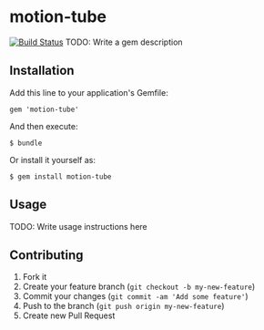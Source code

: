 # motion-tube
[![Build
Status](https://travis-ci.org/ruanwz/motion-tube.svg)](https://travis-ci.org/ruanwz/motion-tube)
TODO: Write a gem description

## Installation

Add this line to your application's Gemfile:

    gem 'motion-tube'

And then execute:

    $ bundle

Or install it yourself as:

    $ gem install motion-tube

## Usage

TODO: Write usage instructions here

## Contributing

1. Fork it
2. Create your feature branch (`git checkout -b my-new-feature`)
3. Commit your changes (`git commit -am 'Add some feature'`)
4. Push to the branch (`git push origin my-new-feature`)
5. Create new Pull Request
